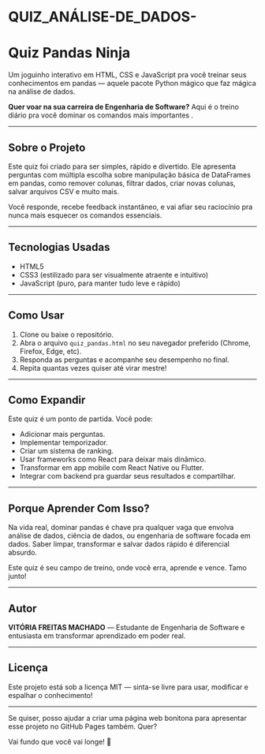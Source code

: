 # QUIZ_ANÁLISE-DE_DADOS-
# Quiz Pandas Ninja

Um joguinho interativo em HTML, CSS e JavaScript pra você treinar seus conhecimentos em pandas — aquele pacote Python mágico que faz mágica na análise de dados.  

**Quer voar na sua carreira de Engenharia de Software?** Aqui é o treino diário pra você dominar os comandos mais importantes .

---

## Sobre o Projeto

Este quiz foi criado para ser simples, rápido e divertido. Ele apresenta perguntas com múltipla escolha sobre manipulação básica de DataFrames em pandas, como remover colunas, filtrar dados, criar novas colunas, salvar arquivos CSV e muito mais.

Você responde, recebe feedback instantâneo, e vai afiar seu raciocínio pra nunca mais esquecer os comandos essenciais.

---

## Tecnologias Usadas

- HTML5
- CSS3 (estilizado para ser visualmente atraente e intuitivo)
- JavaScript (puro, para manter tudo leve e rápido)

---

## Como Usar

1. Clone ou baixe o repositório.
2. Abra o arquivo `quiz_pandas.html` no seu navegador preferido (Chrome, Firefox, Edge, etc).
3. Responda as perguntas e acompanhe seu desempenho no final.
4. Repita quantas vezes quiser até virar mestre!

---

## Como Expandir

Este quiz é um ponto de partida. Você pode:

- Adicionar mais perguntas.
- Implementar temporizador.
- Criar um sistema de ranking.
- Usar frameworks como React para deixar mais dinâmico.
- Transformar em app mobile com React Native ou Flutter.
- Integrar com backend pra guardar seus resultados e compartilhar.

---

## Porque Aprender Com Isso?

Na vida real, dominar pandas é chave pra qualquer vaga que envolva análise de dados, ciência de dados, ou engenharia de software focada em dados. Saber limpar, transformar e salvar dados rápido é diferencial absurdo.

Este quiz é seu campo de treino, onde você erra, aprende e vence. Tamo junto!

---

## Autor

**VITÓRIA FREITAS MACHADO** — Estudante de Engenharia de Software e entusiasta em transformar aprendizado em poder real.

---

## Licença

Este projeto está sob a licença MIT — sinta-se livre para usar, modificar e espalhar o conhecimento!

---

Se quiser, posso ajudar a criar uma página web bonitona para apresentar esse projeto no GitHub Pages também. Quer?  

Vai fundo que você vai longe! 🚀

